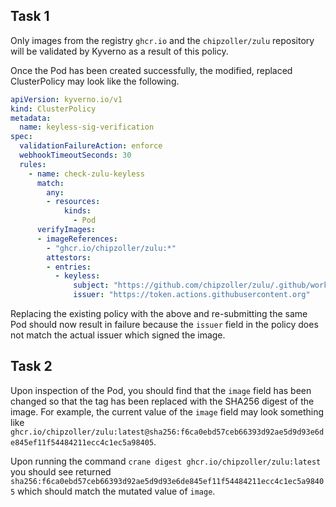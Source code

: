## Task 1

Only images from the registry `ghcr.io` and the `chipzoller/zulu` repository will be validated by Kyverno as a result of this policy.

Once the Pod has been created successfully, the modified, replaced ClusterPolicy may look like the following.

```yaml
apiVersion: kyverno.io/v1
kind: ClusterPolicy
metadata:
  name: keyless-sig-verification
spec:
  validationFailureAction: enforce
  webhookTimeoutSeconds: 30
  rules:
    - name: check-zulu-keyless
      match:
        any:
        - resources:
            kinds:
              - Pod
      verifyImages:
      - imageReferences:
        - "ghcr.io/chipzoller/zulu:*"
        attestors:
        - entries:
          - keyless:
              subject: "https://github.com/chipzoller/zulu/.github/workflows/slsa-generic-keyless.yaml@refs/heads/main"
              issuer: "https://token.actions.githubusercontent.org"
```

Replacing the existing policy with the above and re-submitting the same Pod should now result in failure because the `issuer` field in the policy does not match the actual issuer which signed the image.

## Task 2

Upon inspection of the Pod, you should find that the `image` field has been changed so that the tag has been replaced with the SHA256 digest of the image. For example, the current value of the `image` field may look something like `ghcr.io/chipzoller/zulu:latest@sha256:f6ca0ebd57ceb66393d92ae5d9d93e6de845ef11f54484211ecc4c1ec5a98405`.

Upon running the command `crane digest ghcr.io/chipzoller/zulu:latest` you should see returned `sha256:f6ca0ebd57ceb66393d92ae5d9d93e6de845ef11f54484211ecc4c1ec5a98405` which should match the mutated value of `image`.
